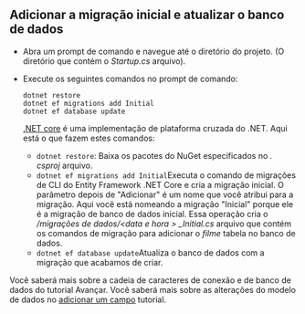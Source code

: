 ## <a name="add-initial-migration-and-update-the-database"></a>Adicionar a migração inicial e atualizar o banco de dados

* Abra um prompt de comando e navegue até o diretório do projeto. (O diretório que contém o *Startup.cs* arquivo).

* Execute os seguintes comandos no prompt de comando:

  ```console
  dotnet restore
  dotnet ef migrations add Initial
  dotnet ef database update
  ```
  
  [.NET core](https://docs.microsoft.com/dotnet/core/tools/index) é uma implementação de plataforma cruzada do .NET. Aqui está o que fazem estes comandos:

  * `dotnet restore`: Baixa os pacotes do NuGet especificados no *. csproj* arquivo.
  * `dotnet ef migrations add Initial`Executa o comando de migrações de CLI do Entity Framework .NET Core e cria a migração inicial. O parâmetro depois de "Adicionar" é um nome que você atribui para a migração. Aqui você está nomeando a migração "Inicial" porque ele é a migração de banco de dados inicial. Essa operação cria o */migrações de dados/\<data e hora > _Initial.cs* arquivo que contém os comandos de migração para adicionar o *filme* tabela no banco de dados.
  * `dotnet ef database update`Atualiza o banco de dados com a migração que acabamos de criar.

Você saberá mais sobre a cadeia de caracteres de conexão e de banco de dados do tutorial Avançar. Você saberá mais sobre as alterações do modelo de dados no [adicionar um campo](xref:tutorials/first-mvc-app/new-field) tutorial.
